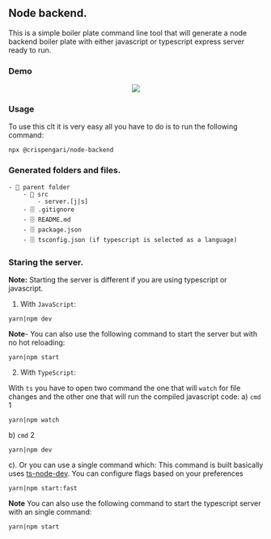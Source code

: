 ## Node backend.

This is a simple boiler plate command line tool that will generate a node backend boiler plate with either javascript or typescript express server ready to run.

### Demo

<p align="center">
<img src="https://github.com/CrispenGari/nodejs-backend/blob/main/bandicam%202021-08-15%2012-41-16-900.jpg"/>
</p>

### Usage

To use this clt it is very easy all you have to do is to run the following command:

```
npx @crispengari/node-backend
```

### Generated folders and files.

```
- 📁 parent folder
    - 📁 src
        - server.[j|s]
    - 🗄 .gitignore
    - 🗄 README.md
    - 🗄 package.json
    - 🗄 tsconfig.json (if typescript is selected as a language)
```

### Staring the server.

**Note:** Starting the server is different if you are using typescript or javascript.

1. With `JavaScript`:

```
yarn|npm dev
```

**Note**- You can also use the following command to start the server but with no hot reloading:

```
yarn|npm start
```

2. With `TypeScript`:

With `ts` you have to open two command the one that will `watch` for file changes and the other one that will run the compiled javascript code:
a) `cmd` 1

```
yarn|npm watch
```

b) `cmd` 2

```
yarn|npm dev
```

c). Or you can use a single command which:
This command is built basically uses [ts-node-dev](https://www.npmjs.com/package/ts-node-dev). You can configure flags based on your preferences

```
yarn|npm start:fast
```

**Note** You can also use the following command to start the typescript server with an single command:

```
yarn|npm start
```
